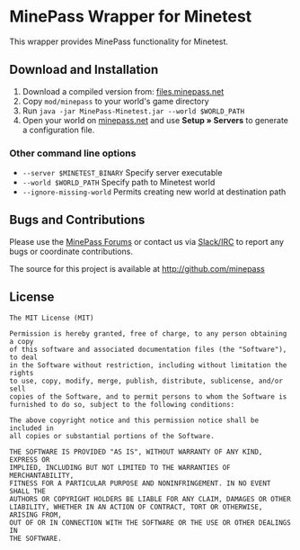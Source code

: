 # MinePass Wrapper for Minetest

This wrapper provides MinePass functionality for Minetest.


## Download and Installation

  1. Download a compiled version from: [files.minepass.net](http://files.minepass.net)
  2. Copy `mod/minepass` to your world's game directory
  3. Run `java -jar MinePass-Minetest.jar --world $WORLD_PATH`
  4. Open your world on [minepass.net](http://minepass.net) and use **Setup » Servers**
     to generate a configuration file.

### Other command line options

* `--server $MINETEST_BINARY` Specify server executable
* `--world $WORLD_PATH` Specify path to Minetest world
* `--ignore-missing-world` Permits creating new world at destination path


## Bugs and Contributions

Please use the [MinePass Forums](https://forums.minepass.net) or contact us
via [Slack/IRC](http://docs.minepass.net) to report any bugs or coordinate
contributions.

The source for this project is available at http://github.com/minepass


## License

```
The MIT License (MIT)

Permission is hereby granted, free of charge, to any person obtaining a copy
of this software and associated documentation files (the "Software"), to deal
in the Software without restriction, including without limitation the rights
to use, copy, modify, merge, publish, distribute, sublicense, and/or sell
copies of the Software, and to permit persons to whom the Software is
furnished to do so, subject to the following conditions:

The above copyright notice and this permission notice shall be included in
all copies or substantial portions of the Software.

THE SOFTWARE IS PROVIDED "AS IS", WITHOUT WARRANTY OF ANY KIND, EXPRESS OR
IMPLIED, INCLUDING BUT NOT LIMITED TO THE WARRANTIES OF MERCHANTABILITY,
FITNESS FOR A PARTICULAR PURPOSE AND NONINFRINGEMENT. IN NO EVENT SHALL THE
AUTHORS OR COPYRIGHT HOLDERS BE LIABLE FOR ANY CLAIM, DAMAGES OR OTHER
LIABILITY, WHETHER IN AN ACTION OF CONTRACT, TORT OR OTHERWISE, ARISING FROM,
OUT OF OR IN CONNECTION WITH THE SOFTWARE OR THE USE OR OTHER DEALINGS IN
THE SOFTWARE.
```
